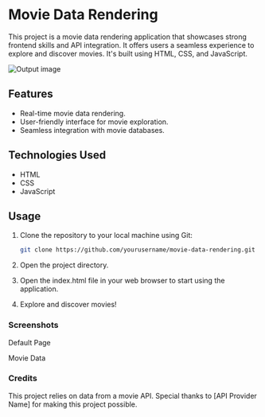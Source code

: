 # Movie Data Rendering

This project is a movie data rendering application that showcases strong frontend skills and API integration. It offers users a seamless experience to explore and discover movies. It's built using HTML, CSS, and JavaScript.

![Output image](images/default.png)

## Features

- Real-time movie data rendering.
- User-friendly interface for movie exploration.
- Seamless integration with movie databases.

## Technologies Used

- HTML
- CSS
- JavaScript

## Usage

1. Clone the repository to your local machine using Git:

   ```bash
   git clone https://github.com/yourusername/movie-data-rendering.git
   ```

2. Open the project directory.

3. Open the index.html file in your web browser to start using the application.

4. Explore and discover movies!

### Screenshots

Default Page

Movie Data

### Credits

This project relies on data from a movie API. Special thanks to [API Provider Name] for making this project possible.
